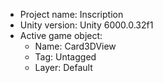 <!-- UNITY CODE ASSIST INSTRUCTIONS START -->
- Project name: Inscription
- Unity version: Unity 6000.0.32f1
- Active game object:
  - Name: Card3DView
  - Tag: Untagged
  - Layer: Default
<!-- UNITY CODE ASSIST INSTRUCTIONS END -->